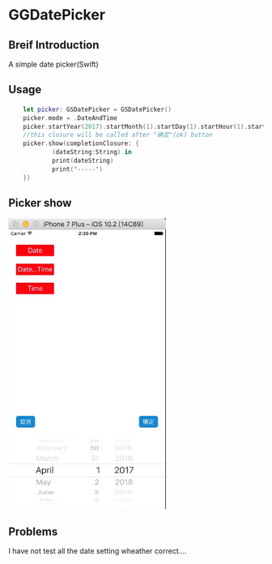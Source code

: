
# GGDatePicker
## Breif Introduction
A simple date picker(Swift)
## Usage
```swift
	let picker: GSDatePicker = GSDatePicker()
	picker.mode = .DateAndTime
  	picker.startYear(2017).startMonth(1).startDay(1).startHour(1).startMinute(1)
  	//this closure will be called after "确定"(ok) button
  	picker.show(completionClosure: {
      		(dateString:String) in
       		print(dateString)
       		print("-----")
   	})
```
## Picker show
![Image has gone](https://github.com/bbloveccgxy/GGDatePicker/blob/master/Image/Image.png?raw=true "GGDatePicker")
## Problems
I have not test all the date setting wheather correct....  
